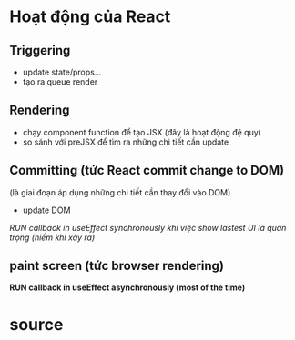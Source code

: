 # Hoạt động của React

## Triggering

- update state/props...
- tạo ra queue render

## Rendering

- chạy component function để tạo JSX (đây là hoạt động đệ quy)
- so sánh với preJSX để tìm ra những chi tiết cần update

## Committing (tức React commit change to DOM)

(là giai đoạn áp dụng những chi tiết cần thay đổi vào DOM)

- update DOM

*RUN callback in useEffect synchronously khi việc show lastest UI là quan trọng (hiếm khi xảy ra)*

## paint screen (tức browser rendering)

**RUN callback in useEffect asynchronously (most of the time)**

# source

<!-- https://react.dev/learn/render-and-commit -->
<!-- https://jser.dev/2023-08-09-effects-run-paint/ -->

